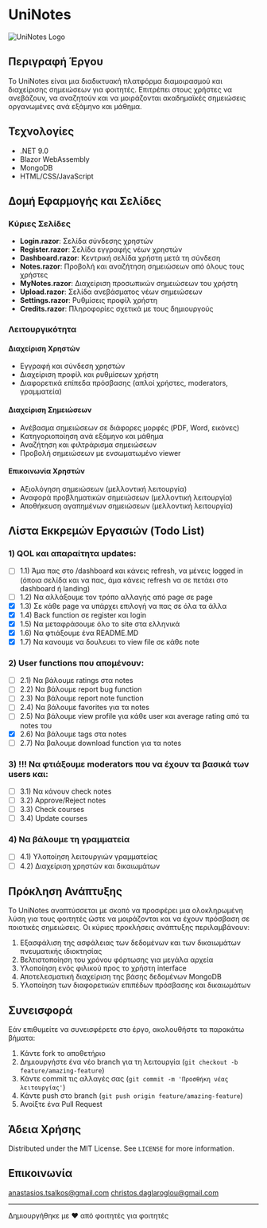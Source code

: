 # UniNotes

![UniNotes Logo](wwwroot/logo.png)

## Περιγραφή Έργου

Το UniNotes είναι μια διαδικτυακή πλατφόρμα διαμοιρασμού και διαχείρισης σημειώσεων για φοιτητές. Επιτρέπει στους χρήστες να ανεβάζουν, να αναζητούν και να μοιράζονται ακαδημαϊκές σημειώσεις οργανωμένες ανά εξάμηνο και μάθημα.

## Τεχνολογίες

- .NET 9.0
- Blazor WebAssembly
- MongoDB
- HTML/CSS/JavaScript

## Δομή Εφαρμογής και Σελίδες

### Κύριες Σελίδες
- **Login.razor**: Σελίδα σύνδεσης χρηστών
- **Register.razor**: Σελίδα εγγραφής νέων χρηστών
- **Dashboard.razor**: Κεντρική σελίδα χρήστη μετά τη σύνδεση
- **Notes.razor**: Προβολή και αναζήτηση σημειώσεων από όλους τους χρήστες
- **MyNotes.razor**: Διαχείριση προσωπικών σημειώσεων του χρήστη
- **Upload.razor**: Σελίδα ανεβάσματος νέων σημειώσεων
- **Settings.razor**: Ρυθμίσεις προφίλ χρήστη
- **Credits.razor**: Πληροφορίες σχετικά με τους δημιουργούς

### Λειτουργικότητα

#### Διαχείριση Χρηστών
- Εγγραφή και σύνδεση χρηστών
- Διαχείριση προφίλ και ρυθμίσεων χρήστη
- Διαφορετικά επίπεδα πρόσβασης (απλοί χρήστες, moderators, γραμματεία)

#### Διαχείριση Σημειώσεων
- Ανέβασμα σημειώσεων σε διάφορες μορφές (PDF, Word, εικόνες)
- Κατηγοριοποίηση ανά εξάμηνο και μάθημα
- Αναζήτηση και φιλτράρισμα σημειώσεων
- Προβολή σημειώσεων με ενσωματωμένο viewer

#### Επικοινωνία Χρηστών
- Αξιολόγηση σημειώσεων (μελλοντική λειτουργία)
- Αναφορά προβληματικών σημειώσεων (μελλοντική λειτουργία)
- Αποθήκευση αγαπημένων σημειώσεων (μελλοντική λειτουργία)

## Λίστα Εκκρεμών Εργασιών (Todo List)

### 1) QOL και απαραίτητα updates:
- [ ] 1.1) Άμα πας στο /dashboard και κάνεις refresh, να μένεις logged in (όποια σελίδα και να πας, άμα κάνεις refresh να σε πετάει στο dashboard ή landing)
- [ ] 1.2) Να αλλάξουμε τον τρόπο αλλαγής από page σε page
- [x] 1.3) Σε κάθε page να υπάρχει επιλογή να πας σε όλα τα άλλα
- [x] 1.4) Back function σε register και login
- [x] 1.5) Να μεταφράσουμε όλο το site στα ελληνικά
- [x] 1.6) Να φτιάξουμε ένα README.MD
- [x] 1.7) Nα κανουμε να δουλευει το view file σε κάθε note

### 2) User functions που απομένουν:
- [ ] 2.1) Να βάλουμε ratings στα notes
- [ ] 2.2) Να βάλουμε report bug function
- [ ] 2.3) Να βάλουμε report note function
- [ ] 2.4) Να βάλουμε favorites για τα notes
- [ ] 2.5) Να βάλουμε view profile για κάθε user και average rating από τα notes του
- [x] 2.6) Να βάλουμε tags στα notes
- [ ] 2.7) Να βαλουμε download function για τα notes

### 3) !!! Να φτιάξουμε moderators που να έχουν τα βασικά των users και:
- [ ] 3.1) Να κάνουν check notes
- [ ] 3.2) Approve/Reject notes
- [ ] 3.3) Check courses
- [ ] 3.4) Update courses

### 4) Να βάλουμε τη γραμματεία
- [ ] 4.1) Υλοποίηση λειτουργιών γραμματείας
- [ ] 4.2) Διαχείριση χρηστών και δικαιωμάτων

## Πρόκληση Ανάπτυξης

Το UniNotes αναπτύσσεται με σκοπό να προσφέρει μια ολοκληρωμένη λύση για τους φοιτητές ώστε να μοιράζονται και να έχουν πρόσβαση σε ποιοτικές σημειώσεις. Οι κύριες προκλήσεις ανάπτυξης περιλαμβάνουν:

1. Εξασφάλιση της ασφάλειας των δεδομένων και των δικαιωμάτων πνευματικής ιδιοκτησίας
2. Βελτιστοποίηση του χρόνου φόρτωσης για μεγάλα αρχεία
3. Υλοποίηση ενός φιλικού προς το χρήστη interface
4. Αποτελεσματική διαχείριση της βάσης δεδομένων MongoDB
5. Υλοποίηση των διαφορετικών επιπέδων πρόσβασης και δικαιωμάτων

## Συνεισφορά

Εάν επιθυμείτε να συνεισφέρετε στο έργο, ακολουθήστε τα παρακάτω βήματα:

1. Κάντε fork το αποθετήριο
2. Δημιουργήστε ένα νέο branch για τη λειτουργία (`git checkout -b feature/amazing-feature`)
3. Κάντε commit τις αλλαγές σας (`git commit -m 'Προσθήκη νέας λειτουργίας'`)
4. Κάντε push στο branch (`git push origin feature/amazing-feature`)
5. Ανοίξτε ένα Pull Request

## Άδεια Χρήσης

Distributed under the MIT License. See `LICENSE` for more information.

## Επικοινωνία

anastasios.tsalkos@gmail.com
christos.daglaroglou@gmail.com

---

Δημιουργήθηκε με ❤️ από φοιτητές για φοιτητές
